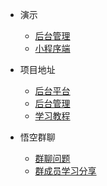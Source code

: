 * 演示
  * [后台管理](https://github.com/Jackson0714/PassJava-Portal)
  * [小程序端](https://www.cnblogs.com/jackson0714/p/passJava2.html)

* 项目地址
  * [后台平台](https://github.com/Jackson0714/PassJava-Platform)
  * [后台管理](https://github.com/Jackson0714/PassJava-Portal)
  * [学习教程](https://github.com/Jackson0714/PassJava-Learning)

* 悟空群聊
  * [群聊问题](http://www.passjava.cn/#/102.学习群问题汇总/01.20201026_删除binlog问题)
  * [群成员学习分享](http://www.passjava.cn/#/104.群成员学习分享/01.NginxLocation正则)